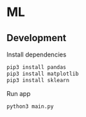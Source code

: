 # ML

## Development

Install dependencies

```python
pip3 install pandas
pip3 install matplotlib
pip3 install sklearn
```

Run app

```python
python3 main.py
```
